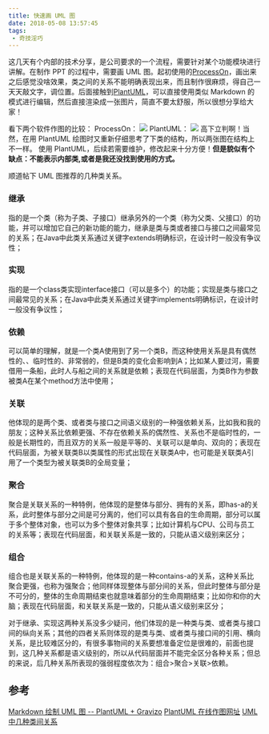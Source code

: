 ```yaml
---
title: 快速画 UML 图
date: 2018-05-08 13:57:45
tags:
 - 奇技淫巧
---
```

这几天有个内部的技术分享，是公司要求的一个流程，需要针对某个功能模块进行讲解。在制作 PPT 的过程中，需要画 UML 图。起初使用的[ProcessOn](https://www.processon.com/)，画出来之后感觉没啥效果，类之间的关系不能明确表现出来，而且制作很麻烦，得自己一天天敲文字，调位置。后面接触到[PlantUML](http://plantuml.com/)，可以直接使用类似 Markdown 的模式进行编辑，然后直接渲染成一张图片，简直不要太舒服，所以很想分享给大家！

<!-- more -->

看下两个软件作图的比较：
ProcessOn：
![](http://7xryow.com1.z0.glb.clouddn.com/2018/5/8/2.png)
PlantUML：
![](http://7xryow.com1.z0.glb.clouddn.com/2018/5/8/1.png)
高下立判啊！当然，在用 PlantUML 绘图时又重新仔细思考了下类的结构，所以两张图在结构上不一样。
使用 PlantUML，后续若需要维护，修改起来十分方便！**但是貌似有个缺点：不能表示内部类,或者是我还没找到使用的方式。**

顺道帖下 UML 图推荐的几种类关系。
### 继承
指的是一个类（称为子类、子接口）继承另外的一个类（称为父类、父接口）的功能，并可以增加它自己的新功能的能力，继承是类与类或者接口与接口之间最常见的关系；在Java中此类关系通过关键字extends明确标识，在设计时一般没有争议性；

### 实现
指的是一个class类实现interface接口（可以是多个）的功能；实现是类与接口之间最常见的关系；在Java中此类关系通过关键字implements明确标识，在设计时一般没有争议性；

### 依赖
可以简单的理解，就是一个类A使用到了另一个类B，而这种使用关系是具有偶然性的、、临时性的、非常弱的，但是B类的变化会影响到A；比如某人要过河，需要借用一条船，此时人与船之间的关系就是依赖；表现在代码层面，为类B作为参数被类A在某个method方法中使用；

### 关联
他体现的是两个类、或者类与接口之间语义级别的一种强依赖关系，比如我和我的朋友；这种关系比依赖更强、不存在依赖关系的偶然性、关系也不是临时性的，一般是长期性的，而且双方的关系一般是平等的、关联可以是单向、双向的；表现在代码层面，为被关联类B以类属性的形式出现在关联类A中，也可能是关联类A引用了一个类型为被关联类B的全局变量；

### 聚合
聚合是关联关系的一种特例，他体现的是整体与部分、拥有的关系，即has-a的关系，此时整体与部分之间是可分离的，他们可以具有各自的生命周期，部分可以属于多个整体对象，也可以为多个整体对象共享；比如计算机与CPU、公司与员工的关系等；表现在代码层面，和关联关系是一致的，只能从语义级别来区分；

### 组合
组合也是关联关系的一种特例，他体现的是一种contains-a的关系，这种关系比聚合更强，也称为强聚合；他同样体现整体与部分间的关系，但此时整体与部分是不可分的，整体的生命周期结束也就意味着部分的生命周期结束；比如你和你的大脑；表现在代码层面，和关联关系是一致的，只能从语义级别来区分；

对于继承、实现这两种关系没多少疑问，他们体现的是一种类与类、或者类与接口间的纵向关系；其他的四者关系则体现的是类与类、或者类与接口间的引用、横向关系，是比较难区分的，有很多事物间的关系要想准备定位是很难的，前面也提到，这几种关系都是语义级别的，所以从代码层面并不能完全区分各种关系；但总的来说，后几种关系所表现的强弱程度依次为：组合>聚合>关联>依赖。

## 参考
[Markdown 绘制 UML 图 -- PlantUML + Gravizo](https://www.heqiangfly.com/2017/07/08/development-tool-markdown-plant-uml/)
[PlantUML 在线作图网址](http://www.plantuml.com/plantuml/uml/SyfFKj2rKt3CoKnELR1Io4ZDoSa70000)
[UML中几种类间关系](https://blog.csdn.net/sfdev/article/details/3906243)
